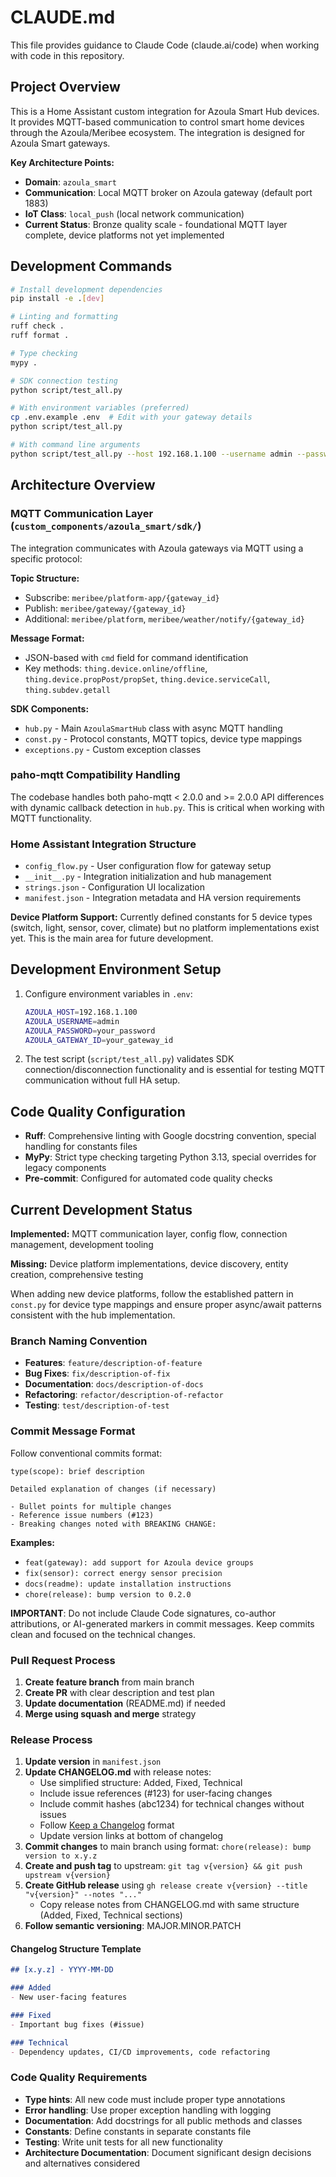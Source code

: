 # CLAUDE.md

This file provides guidance to Claude Code (claude.ai/code) when working with code in this repository.

## Project Overview

This is a Home Assistant custom integration for Azoula Smart Hub devices. It provides MQTT-based communication to control smart home devices through the Azoula/Meribee ecosystem. The integration is designed for Azoula Smart gateways.

**Key Architecture Points:**

- **Domain**: `azoula_smart`
- **Communication**: Local MQTT broker on Azoula gateway (default port 1883)
- **IoT Class**: `local_push` (local network communication)
- **Current Status**: Bronze quality scale - foundational MQTT layer complete, device platforms not yet implemented

## Development Commands

```bash
# Install development dependencies
pip install -e .[dev]

# Linting and formatting
ruff check .
ruff format .

# Type checking
mypy .

# SDK connection testing
python script/test_all.py

# With environment variables (preferred)
cp .env.example .env  # Edit with your gateway details
python script/test_all.py

# With command line arguments
python script/test_all.py --host 192.168.1.100 --username admin --password secret --gateway-id HUB001
```

## Architecture Overview

### MQTT Communication Layer (`custom_components/azoula_smart/sdk/`)

The integration communicates with Azoula gateways via MQTT using a specific protocol:

**Topic Structure:**

- Subscribe: `meribee/platform-app/{gateway_id}`
- Publish: `meribee/gateway/{gateway_id}`
- Additional: `meribee/platform`, `meribee/weather/notify/{gateway_id}`

**Message Format:**

- JSON-based with `cmd` field for command identification
- Key methods: `thing.device.online/offline`, `thing.device.propPost/propSet`, `thing.device.serviceCall`, `thing.subdev.getall`

**SDK Components:**

- `hub.py` - Main `AzoulaSmartHub` class with async MQTT handling
- `const.py` - Protocol constants, MQTT topics, device type mappings
- `exceptions.py` - Custom exception classes

### paho-mqtt Compatibility Handling

The codebase handles both paho-mqtt < 2.0.0 and >= 2.0.0 API differences with dynamic callback detection in `hub.py`. This is critical when working with MQTT functionality.

### Home Assistant Integration Structure

- `config_flow.py` - User configuration flow for gateway setup
- `__init__.py` - Integration initialization and hub management
- `strings.json` - Configuration UI localization
- `manifest.json` - Integration metadata and HA version requirements

**Device Platform Support:**
Currently defined constants for 5 device types (switch, light, sensor, cover, climate) but no platform implementations exist yet. This is the main area for future development.

## Development Environment Setup

1. Configure environment variables in `.env`:

   ```bash
   AZOULA_HOST=192.168.1.100
   AZOULA_USERNAME=admin
   AZOULA_PASSWORD=your_password
   AZOULA_GATEWAY_ID=your_gateway_id
   ```

2. The test script (`script/test_all.py`) validates SDK connection/disconnection functionality and is essential for testing MQTT communication without full HA setup.

## Code Quality Configuration

- **Ruff**: Comprehensive linting with Google docstring convention, special handling for constants files
- **MyPy**: Strict type checking targeting Python 3.13, special overrides for legacy components
- **Pre-commit**: Configured for automated code quality checks

## Current Development Status

**Implemented:** MQTT communication layer, config flow, connection management, development tooling

**Missing:** Device platform implementations, device discovery, entity creation, comprehensive testing

When adding new device platforms, follow the established pattern in `const.py` for device type mappings and ensure proper async/await patterns consistent with the hub implementation.

### Branch Naming Convention

- **Features**: `feature/description-of-feature`
- **Bug Fixes**: `fix/description-of-fix`
- **Documentation**: `docs/description-of-docs`
- **Refactoring**: `refactor/description-of-refactor`
- **Testing**: `test/description-of-test`

### Commit Message Format

Follow conventional commits format:

```text
type(scope): brief description

Detailed explanation of changes (if necessary)

- Bullet points for multiple changes
- Reference issue numbers (#123)
- Breaking changes noted with BREAKING CHANGE:
```

**Examples:**

- `feat(gateway): add support for Azoula device groups`
- `fix(sensor): correct energy sensor precision`
- `docs(readme): update installation instructions`
- `chore(release): bump version to 0.2.0`

**IMPORTANT**: Do not include Claude Code signatures, co-author attributions, or AI-generated markers in commit messages. Keep commits clean and focused on the technical changes.

### Pull Request Process

1. **Create feature branch** from main branch
2. **Create PR** with clear description and test plan
3. **Update documentation** (README.md) if needed
4. **Merge using squash and merge** strategy

### Release Process

1. **Update version** in `manifest.json`
2. **Update CHANGELOG.md** with release notes:
   - Use simplified structure: Added, Fixed, Technical
   - Include issue references (#123) for user-facing changes
   - Include commit hashes (abc1234) for technical changes without issues
   - Follow [Keep a Changelog](https://keepachangelog.com/en/1.0.0/) format
   - Update version links at bottom of changelog
3. **Commit changes** to main branch using format: `chore(release): bump version to x.y.z`
4. **Create and push tag** to upstream: `git tag v{version} && git push upstream v{version}`
5. **Create GitHub release** using `gh release create v{version} --title "v{version}" --notes "..."`
   - Copy release notes from CHANGELOG.md with same structure (Added, Fixed, Technical sections)
6. **Follow semantic versioning**: MAJOR.MINOR.PATCH

#### Changelog Structure Template

```markdown
## [x.y.z] - YYYY-MM-DD

### Added
- New user-facing features

### Fixed  
- Important bug fixes (#issue)

### Technical
- Dependency updates, CI/CD improvements, code refactoring
```

### Code Quality Requirements

- **Type hints**: All new code must include proper type annotations
- **Error handling**: Use proper exception handling with logging
- **Documentation**: Add docstrings for all public methods and classes
- **Constants**: Define constants in separate constants file
- **Testing**: Write unit tests for all new functionality
- **Architecture Documentation**: Document significant design decisions and alternatives considered

